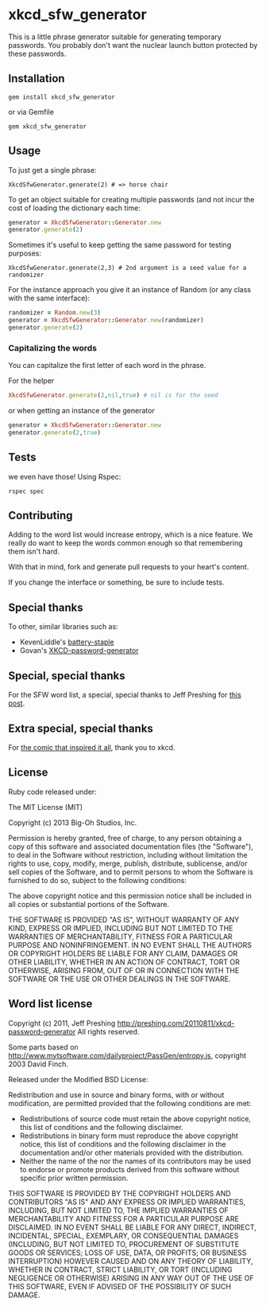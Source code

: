 # xkcd_sfw_generator

This is a little phrase generator suitable for generating temporary passwords.  You probably don't want the nuclear launch button protected by these passwords.

## Installation

`gem install xkcd_sfw_generator`

or via Gemfile

`gem xkcd_sfw_generator`

## Usage

To just get a single phrase:

`XkcdSfwGenerator.generate(2) # => horse chair`

To get an object suitable for creating multiple passwords (and not incur the cost of loading the dictionary each time: 

```ruby
generator = XkcdSfwGenerator::Generator.new
generator.generate(2)
```

Sometimes it's useful to keep getting the same password for testing purposes:

`XkcdSfwGenerator.generate(2,3) # 2nd argument is a seed value for a randomizer`

For the instance approach you give it an instance of Random (or any class with the same interface):

```ruby
randomizer = Random.new(3)
generator = XkcdSfwGenerator::Generator.new(randomizer)
generator.generate(2)
```

### Capitalizing the words

You can capitalize the first letter of each word in the phrase.

For the helper

```ruby
XkcdSfwGenerator.generate(2,nil,true) # nil is for the seed
```

or when getting an instance of the generator

```ruby
generator = XkcdSfwGenerator::Generator.new
generator.generate(2,true)
```


## Tests

we even have those!  Using Rspec:

`rspec spec`

## Contributing

Adding to the word list would increase entropy, which is a nice feature.  We really do want to keep the words common enough so that remembering them isn't hard.

With that in mind, fork and generate pull requests to your heart's content.

If you change the interface or something, be sure to include tests.

## Special thanks

To other, similar libraries such as:

* KevenLiddle's [battery-staple](https://github.com/KevinLiddle/battery-staple)
* Govan's [XKCD-password-generator](https://github.com/Govan/XKCD-password-generator)

## Special, special thanks

For the SFW word list, a special, special thanks to Jeff Preshing for [this post](http://preshing.com/20110811/xkcd-password-generator/).

## Extra special, special thanks

For [the comic that inspired it all](http://xkcd.com/936/), thank you to xkcd. 

## License

Ruby code released under:

The MIT License (MIT)

Copyright (c) 2013 Big-Oh Studios, Inc.

Permission is hereby granted, free of charge, to any person obtaining a copy
of this software and associated documentation files (the "Software"), to deal
in the Software without restriction, including without limitation the rights
to use, copy, modify, merge, publish, distribute, sublicense, and/or sell
copies of the Software, and to permit persons to whom the Software is
furnished to do so, subject to the following conditions:

The above copyright notice and this permission notice shall be included in
all copies or substantial portions of the Software.

THE SOFTWARE IS PROVIDED "AS IS", WITHOUT WARRANTY OF ANY KIND, EXPRESS OR
IMPLIED, INCLUDING BUT NOT LIMITED TO THE WARRANTIES OF MERCHANTABILITY,
FITNESS FOR A PARTICULAR PURPOSE AND NONINFRINGEMENT. IN NO EVENT SHALL THE
AUTHORS OR COPYRIGHT HOLDERS BE LIABLE FOR ANY CLAIM, DAMAGES OR OTHER
LIABILITY, WHETHER IN AN ACTION OF CONTRACT, TORT OR OTHERWISE, ARISING FROM,
OUT OF OR IN CONNECTION WITH THE SOFTWARE OR THE USE OR OTHER DEALINGS IN
THE SOFTWARE.

## Word list license

Copyright (c) 2011, Jeff Preshing
http://preshing.com/20110811/xkcd-password-generator
All rights reserved.

Some parts based on http://www.mytsoftware.com/dailyproject/PassGen/entropy.js, copyright 2003 David Finch.

Released under the Modified BSD License:

Redistribution and use in source and binary forms, with or without
modification, are permitted provided that the following conditions are met:
* Redistributions of source code must retain the above copyright notice, this list of conditions and the following disclaimer.
* Redistributions in binary form must reproduce the above copyright notice, this list of conditions and the following disclaimer in the documentation and/or other materials provided with the distribution.
* Neither the name of the <organization> nor the names of its contributors may be used to endorse or promote products derived from this software without specific prior written permission.

THIS SOFTWARE IS PROVIDED BY THE COPYRIGHT HOLDERS AND CONTRIBUTORS "AS IS" AND
ANY EXPRESS OR IMPLIED WARRANTIES, INCLUDING, BUT NOT LIMITED TO, THE IMPLIED
WARRANTIES OF MERCHANTABILITY AND FITNESS FOR A PARTICULAR PURPOSE ARE
DISCLAIMED. IN NO EVENT SHALL <COPYRIGHT HOLDER> BE LIABLE FOR ANY
DIRECT, INDIRECT, INCIDENTAL, SPECIAL, EXEMPLARY, OR CONSEQUENTIAL DAMAGES
(INCLUDING, BUT NOT LIMITED TO, PROCUREMENT OF SUBSTITUTE GOODS OR SERVICES;
LOSS OF USE, DATA, OR PROFITS; OR BUSINESS INTERRUPTION) HOWEVER CAUSED AND
ON ANY THEORY OF LIABILITY, WHETHER IN CONTRACT, STRICT LIABILITY, OR TORT
(INCLUDING NEGLIGENCE OR OTHERWISE) ARISING IN ANY WAY OUT OF THE USE OF THIS
SOFTWARE, EVEN IF ADVISED OF THE POSSIBILITY OF SUCH DAMAGE.
